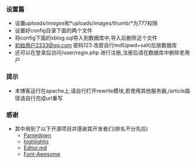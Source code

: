 ### 设置篇
* 设置*uploads/images*和*uploads/images/thumb/*为777权限
* 设置好config目录下面的两个文件
* 将config下面的xblog.sql导入到数据库中,导入后删除这个文件
* 初始用户2333@qq.com 密码123  改密自行md5(pwd+salt)后放数据库
* 还可以在登录后访问/user/regin.php 进行注册,注册后请在数据库中删除老用户

### 提示
* 本博客运行在apache上,请自行打开rewrite模块,若使用其他服务器,/article路径请自行完成url重写

### 感谢
* 其中用到了以下开源项目并感谢其开发者们(排名不分先后)
  * [Parsedown](https://github.com/erusev/parsedown)
  * [highlightjs](https://highlightjs.org/)
  * [Editor.md](https://github.com/pandao/editor.md)
  * [Font-Awesome](https://github.com/FortAwesome/Font-Awesome)